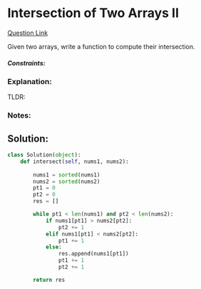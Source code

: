 # Intersection of Two Arrays II  

[Question Link](https://leetcode.com/problems/intersection-of-two-arrays-ii/)  

Given two arrays, write a function to compute their intersection.  

##### Constraints:

### Explanation:
TLDR: 

### Notes:


## Solution:
```Python
class Solution(object):
    def intersect(self, nums1, nums2):
        
        nums1 = sorted(nums1)
        nums2 = sorted(nums2)
        pt1 = 0
        pt2 = 0
        res = []

        while pt1 < len(nums1) and pt2 < len(nums2):
            if nums1[pt1] > nums2[pt2]:
                pt2 += 1
            elif nums1[pt1] < nums2[pt2]:
                pt1 += 1
            else:
                res.append(nums1[pt1])
                pt1 += 1
                pt2 += 1

        return res
```